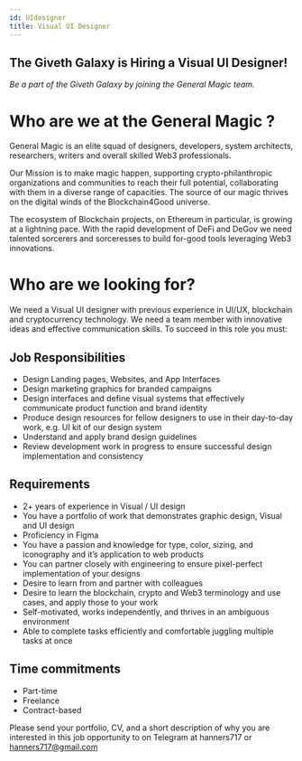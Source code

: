 ```yaml
---
id: UIdesigner
title: Visual UI Designer
---
```


## The Giveth Galaxy is Hiring a Visual UI Designer!

_Be a part of the Giveth Galaxy by joining the General Magic team._


# Who are we at the General Magic ?

General Magic is an elite squad of designers, developers, system architects, researchers, writers and overall skilled Web3 professionals.

Our Mission is to make magic happen, supporting crypto-philanthropic organizations and communities to reach their full potential, collaborating with them in a diverse range of capacities. The source of our magic thrives on the digital winds of the Blockchain4Good universe.

The ecosystem of Blockchain projects, on Ethereum in particular, is growing at a lightning pace. With the rapid development of DeFi and DeGov we need talented sorcerers and sorceresses to build for-good tools leveraging Web3 innovations.


# Who are we looking for?

We need a Visual UI designer with previous experience in UI/UX, blockchain and cryptocurrency technology. We need a team member with innovative ideas and effective communication skills. To succeed in this role you must:


## Job Responsibilities

* Design Landing pages, Websites, and App Interfaces
* Design marketing graphics for branded campaigns
* Design interfaces and define visual systems that effectively communicate product function and brand identity
* Produce design resources for fellow designers to use in their day-to-day work, e.g. UI kit of our design system
* Understand and apply brand design guidelines
* Review development work in progress to ensure successful design implementation and consistency


## Requirements

* 2+ years of experience in Visual / UI design
* You have a portfolio of work that demonstrates graphic design, Visual and UI design
* Proficiency in Figma
* You have a passion and knowledge for type, color, sizing, and iconography and it’s application to web products
* You can partner closely with engineering to ensure pixel-perfect implementation of your designs
* Desire to learn from and partner with colleagues
* Desire to learn the blockchain, crypto and Web3 terminology and use cases, and apply those to your work
* Self-motivated, works independently, and thrives in an ambiguous environment
* Able to complete tasks efficiently and comfortable juggling multiple tasks at once


## Time commitments



* Part-time
* Freelance
* Contract-based

Please send your portfolio, CV, and a short description of why you are interested in this job opportunity to on Telegram at hanners717 or [hanners717@gmail.com](mailto:hanners717@gmail.com)
